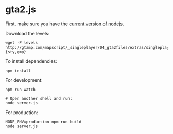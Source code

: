 # gta2.js

First, make sure you have the [current version of nodejs](https://nodejs.org/en/).

Download the levels:

    wget -P levels http://gtamp.com/mapscript/_singleplayer/04_gta2files/extras/singleplayer/data/{wil,bil,ste}.{sty,gmp}

To install dependencies:

    npm install

For development:

    npm run watch

    # Open another shell and run:
    node server.js

For production:

    NODE_ENV=production npm run build
    node server.js
